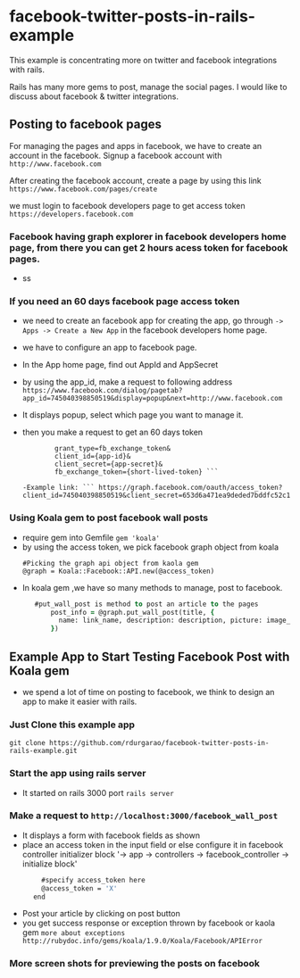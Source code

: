 facebook-twitter-posts-in-rails-example
=======================================

This example is concentrating more on twitter and facebook integrations with rails.

Rails has many more gems to post, manage the social pages. I would like to discuss about facebook & twitter integrations.

## Posting to facebook pages

  For managing the pages and apps in facebook, we have to create an account in the facebook.
  Signup a facebook account with
  ```http://www.facebook.com```

  After creating the facebook account, create a page by using this link
  ```https://www.facebook.com/pages/create```

  we must login to facebook developers page to get access token
  ```https://developers.facebook.com```

### Facebook having graph explorer in facebook developers home page, from there you can get 2 hours acess token for facebook pages.
  * ss

### If you need an 60 days facebook page access token
 - we need to create an facebook app
    for creating the app, go through
    `-> Apps -> Create a New App` in the facebook developers home page.
 - we have to configure an app to facebook page.
 - In the App home page, find out AppId and AppSecret
 - by using the app_id, make a request to following address
  ```https://www.facebook.com/dialog/pagetab?app_id=745040398850519&display=popup&next=http://www.facebook.com```
 - It displays popup, select which page you want to manage it.
 - then you make a request to get an 60 days token

    ``` GET /oauth/access_token?
            grant_type=fb_exchange_token&
            client_id={app-id}&
            client_secret={app-secret}&
            fb_exchange_token={short-lived-token} ```

    -Example link: ``` https://graph.facebook.com/oauth/access_token?client_id=745040398850519&client_secret=653d6a471ea9deded7bddfc52c1642fb&grant_type=fb_exchange_token&fb_exchange_token=CAAKlnDxRGdcBAPFw25K59XoAF6ZBm3FpNAZABqI6mQYAudH8XCnt4ZCB0gN7vR3pahx25gu1jp9jARwIqReUBYfnPL8QNho1neCyQeRR0t4AElurhVhRLS9Sgmldo6o1bI1AFOGedb4JVDDZCCRDBaZC6jEqWZChrKTrzhpZCrBwqNkkRTNJ1RXStCnmIVfB0UZD```

### Using Koala gem to post facebook wall posts

  - require gem into Gemfile
    ```gem 'koala'```
  - by using the access token, we pick facebook graph object from koala
     ```
     #Picking the graph api object from kaola gem
     @graph = Koala::Facebook::API.new(@access_token)
     ```
  - In koala gem ,we have so many methods to manage, post to facebook.
    ```for posting to page
       #put_wall_post is method to post an article to the pages
           post_info = @graph.put_wall_post(title, {
             name: link_name, description: description, picture: image_url, link: page_link
           })
     ```

## Example App to Start Testing Facebook Post with Koala gem
- we spend a lot of time on posting to facebook, we think to design an app to make it easier with rails.

### Just Clone this example app
 ``` git clone https://github.com/rdurgarao/facebook-twitter-posts-in-rails-example.git ```

### Start the app using rails server
 - It started on rails 3000 port
 ``` rails server ```

### Make a request to `http://localhost:3000/facebook_wall_post`
  - It displays a form with facebook fields as shown
  - place an access token in the input field or else configure it in facebook controller initializer block '-> app -> controllers -> facebook_controller -> initialize block'
  ``` def initialize
          #specify access_token here
          @access_token = 'X'
        end
  ```
  - Post your article by clicking on post button
  - you get success response or exception thrown by facebook or kaola gem
    ``` more about exceptions http://rubydoc.info/gems/koala/1.9.0/Koala/Facebook/APIError ```

### More screen shots for previewing the posts on facebook



